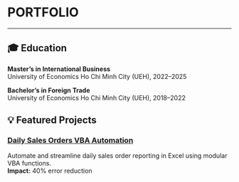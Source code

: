 # PORTFOLIO
---
## 🎓 Education

**Master’s in International Business**  
University of Economics Ho Chi Minh City (UEH), 2022–2025

**Bachelor’s in Foreign Trade**  
University of Economics Ho Chi Minh City (UEH), 2018–2022

## 💡 Featured Projects

### [Daily Sales Orders VBA Automation](https://github.com/tnthaotien/daily-sales-orders-vba-automation)
Automate and streamline daily sales order reporting in Excel using modular VBA functions.  
**Impact:** 40% error reduction
